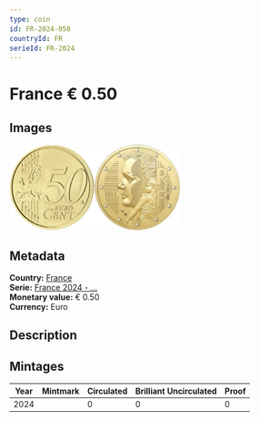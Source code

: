 ```yaml
---
type: coin
id: FR-2024-050
countryId: FR
serieId: FR-2024
---
```


# France € 0.50

## Images

<img src="../../../Images/common-2007-050.webp" height="150" alt="Front image"><img src="Images/france-2024-050.webp" height="150" alt="Back image">

## Metadata

**Country:** [France](../index.md)\
**Serie:** [France 2024 - ...](index.md)\
**Monetary value:** € 0.50\
**Currency:** Euro

## Description

## Mintages

| Year | Mintmark | Circulated | Brilliant Uncirculated | Proof |
| ---- | -------- | ---------- | ---------------------- | ----- |
| 2024 |          | 0          | 0                      | 0     |

